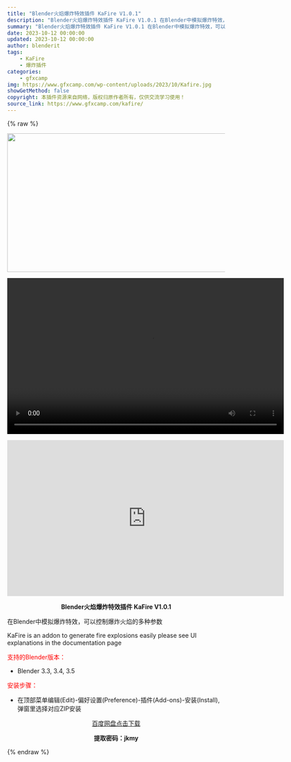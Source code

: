 ```yaml
---
title: "Blender火焰爆炸特效插件 KaFire V1.0.1"
description: "Blender火焰爆炸特效插件 KaFire V1.0.1 在Blender中模拟爆炸特效，可以控制爆炸火焰的多种参数 KaFire is an addon to generate fire expl..."
summary: "Blender火焰爆炸特效插件 KaFire V1.0.1 在Blender中模拟爆炸特效，可以控制爆炸火焰的多种参数 KaFire is an addon to generate fire expl..."
date: 2023-10-12 00:00:00
updated: 2023-10-12 00:00:00
author: blenderit
tags: 
    - KaFire
    - 爆炸插件
categories:
    - gfxcamp
img: https://www.gfxcamp.com/wp-content/uploads/2023/10/Kafire.jpg
showGetMethod: false
copyright: 本插件资源来自网络，版权归原作者所有，仅供交流学习使用！
source_link: https://www.gfxcamp.com/kafire/
---
```


{% raw %}
<div><p><img decoding="async" class="aligncenter size-full wp-image-115563" src="https://www.gfxcamp.com/wp-content/uploads/2023/10/Kafire.jpg" data-src="https://www.gfxcamp.com/wp-content/uploads/2023/10/Kafire.jpg" alt="" width="640" height="320" data-srcset="https://www.gfxcamp.com/wp-content/uploads/2023/10/Kafire.jpg 640w, https://www.gfxcamp.com/wp-content/uploads/2023/10/Kafire-150x75.jpg 150w" data-sizes="(max-width: 640px) 100vw, 640px"><br>
</p><center><div style="width: 640px;" class="wp-video"><!--[if lt IE 9]><script>document.createElement('video');</script><![endif]-->
<video class="wp-video-shortcode" id="video-115562-1" width="640" height="360" preload="true" controls="controls"><source type="video/mp4" src="http://cloud.video.taobao.com/play/u/null/p/1/e/6/t/1/431158324926.mp4?_=1"></source><a href="http://cloud.video.taobao.com/play/u/null/p/1/e/6/t/1/431158324926.mp4">http://cloud.video.taobao.com/play/u/null/p/1/e/6/t/1/431158324926.mp4</a></video></div></center><p style="text-align: center;"><iframe loading="lazy" src="https://player.youku.com/embed/XNjA5NzY4MDk2MA==" width="640" height="360" frameborder="0" allowfullscreen="allowfullscreen" data-mce-fragment="1"></iframe></p><p style="text-align: center;"><strong>Blender火焰爆炸特效插件 KaFire V1.0.1</strong></p><p>在Blender中模拟爆炸特效，可以控制爆炸火焰的多种参数</p><p>KaFire is an addon to generate fire explosions easily please see UI explanations in the documentation page</p><p style="text-align: left;"><span style="color: #ff0000;">支持的Blender版本：</span></p><ul>
<li style="text-align: left;">Blender 3.3, 3.4, 3.5</li>
</ul><p style="text-align: left;"><span style="color: #ff0000;">安装步骤：</span></p><ul>
<li>在顶部菜单编辑(Edit)-偏好设置(Preference)-插件(Add-ons)-安装(Install),弹窗里选择对应ZIP安装</li>
</ul><p style="text-align: center;"><a class="maxbutton-3 maxbutton maxbutton-baidu" target="_blank" rel="noopener" href="https://pan.baidu.com/s/1usOFOadDB8MoUQv4CumT2A?pwd=jkmy"><span class="mb-text">百度网盘点击下载</span></a></p><p style="text-align: center;"><strong>提取密码：jkmy</strong></p></div>
<div style="display: none">gfxcamp</div>
{% endraw %}